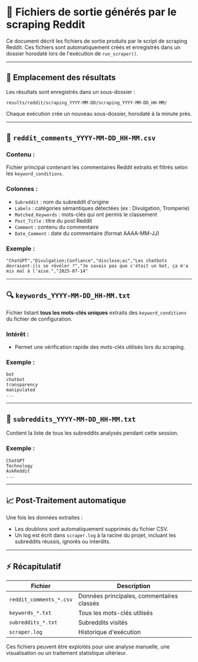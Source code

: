 # 📂 Fichiers de sortie générés par le scraping Reddit

Ce document décrit les fichiers de sortie produits par le script de scraping Reddit. Ces fichiers sont automatiquement créés et enregistrés dans un dossier horodaté lors de l'exécution de `run_scraper()`.

---

## 🔺 Emplacement des résultats

Les résultats sont enregistrés dans un sous-dossier :

```
results/reddit/scraping_YYYY-MM-DD/scraping_YYYY-MM-DD_HH-MM/
```

Chaque exécution crée un nouveau sous-dossier, horodaté à la minute près.

---

## 📃 `reddit_comments_YYYY-MM-DD_HH-MM.csv`

### Contenu :

Fichier principal contenant les commentaires Reddit extraits et filtrés selon les `keyword_conditions`.

### Colonnes :

* `Subreddit` : nom du subreddit d'origine
* `Labels` : catégories sémantiques détectées (ex : Divulgation, Tromperie)
* `Matched_Keywords` : mots-clés qui ont permis le classement
* `Post_Title` : titre du post Reddit
* `Comment` : contenu du commentaire
* `Date_Comment` : date du commentaire (format AAAA-MM-JJ)

### Exemple :

```
"ChatGPT","Divulgation;Confiance","disclose;ai","Les chatbots devraient-ils se révéler ?","Je savais pas que c'était un bot, ça m'a mis mal à l'aise.","2025-07-14"
```

---

## 🔍 `keywords_YYYY-MM-DD_HH-MM.txt`

Fichier listant **tous les mots-clés uniques** extraits des `keyword_conditions` du fichier de configuration.

### Intérêt :

* Permet une vérification rapide des mots-clés utilisés lors du scraping.

### Exemple :

```
bot
chatbot
transparency
manipulated
...
```

---

## 🔢 `subreddits_YYYY-MM-DD_HH-MM.txt`

Contient la liste de tous les subreddits analysés pendant cette session.

### Exemple :

```
ChatGPT
Technology
AskReddit
...
```

---

## 📈 Post-Traitement automatique

Une fois les données extraites :

* Les doublons sont automatiquement supprimés du fichier CSV.
* Un log est écrit dans `scraper.log` à la racine du projet, incluant les subreddits réussis, ignorés ou interdits.

---

## ⚡ Récapitulatif

| Fichier                 | Description                               |
| ----------------------- | ----------------------------------------- |
| `reddit_comments_*.csv` | Données principales, commentaires classés |
| `keywords_*.txt`        | Tous les mots-clés utilisés               |
| `subreddits_*.txt`      | Subreddits visités                        |
| `scraper.log`           | Historique d'exécution                    |

Ces fichiers peuvent être exploités pour une analyse manuelle, une visualisation ou un traitement statistique ultérieur.
